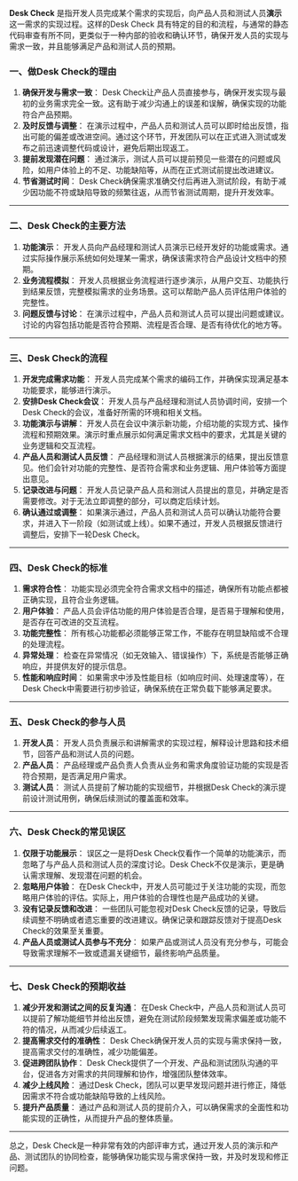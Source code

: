 **Desk Check** 是指开发人员完成某个需求的实现后，向产品人员和测试人员**演示**这一需求的实现过程。这样的Desk Check 具有特定的目的和流程，与通常的静态代码审查有所不同，更类似于一种内部的验收和确认环节，确保开发人员的实现与需求一致，并且能够满足产品和测试人员的预期。

### 一、做Desk Check的理由

1. **确保开发与需求一致**： Desk Check让产品人员直接参与，确保开发实现与最初的业务需求完全一致。这有助于减少沟通上的误差和误解，确保实现的功能符合产品预期。
2. **及时反馈与调整**： 在演示过程中，产品人员和测试人员可以即时给出反馈，指出可能的偏差或改进空间。通过这个环节，开发团队可以在正式进入测试或发布之前迅速调整代码或设计，避免后期出现返工。
3. **提前发现潜在问题**： 通过演示，测试人员可以提前预见一些潜在的问题或风险，如用户体验上的不足、功能缺陷等，从而在正式测试前提出改进建议。
4. **节省测试时间**： Desk Check确保需求准确交付后再进入测试阶段，有助于减少因功能不符或缺陷导致的频繁往返，从而节省测试周期，提升开发效率。

------

### 二、Desk Check的主要方法

1. **功能演示**： 开发人员向产品经理和测试人员演示已经开发好的功能或需求。通过实际操作展示系统如何处理某一需求，确保该需求符合产品设计文档中的预期。
2. **业务流程模拟**： 开发人员根据业务流程进行逐步演示，从用户交互、功能执行到结果反馈，完整模拟需求的业务场景。这可以帮助产品人员评估用户体验的完整性。
3. **问题反馈与讨论**： 在演示过程中，产品人员和测试人员可以提出问题或建议。讨论的内容包括功能是否符合预期、流程是否合理、是否有待优化的地方等。

------

### 三、Desk Check的流程

1. **开发完成需求功能**： 开发人员完成某个需求的编码工作，并确保实现满足基本功能要求，能够进行演示。
2. **安排Desk Check会议**： 开发人员与产品经理和测试人员协调时间，安排一个Desk Check的会议，准备好所需的环境和相关文档。
3. **功能演示与讲解**： 开发人员在会议中演示新功能，介绍功能的实现方式、操作流程和预期效果。演示时重点展示如何满足需求文档中的要求，尤其是关键的业务逻辑和交互流程。
4. **产品人员和测试人员反馈**： 产品经理和测试人员根据演示的结果，提出反馈意见。他们会针对功能的完整性、是否符合需求和业务逻辑、用户体验等方面提出意见。
5. **记录改进与问题**： 开发人员记录产品人员和测试人员提出的意见，并确定是否需要修改。对于无法立即调整的部分，可以商定后续计划。
6. **确认通过或调整**： 如果演示通过，产品人员和测试人员可以确认功能符合要求，并进入下一阶段（如测试或上线）。如果不通过，开发人员根据反馈进行调整后，安排下一轮Desk Check。

------

### 四、Desk Check的标准

1. **需求符合性**： 功能实现必须完全符合需求文档中的描述，确保所有功能点都被正确实现，且符合业务逻辑。
2. **用户体验**： 产品人员会评估功能的用户体验是否合理，是否易于理解和使用，是否存在可改进的交互流程。
3. **功能完整性**： 所有核心功能都必须能够正常工作，不能存在明显缺陷或不合理的处理流程。
4. **异常处理**： 检查在异常情况（如无效输入、错误操作）下，系统是否能够正确响应，并提供友好的提示信息。
5. **性能和响应时间**： 如果需求中涉及性能目标（如响应时间、处理速度等），在Desk Check中需要进行初步验证，确保系统在正常负载下能够满足要求。

------

### 五、Desk Check的参与人员

1. **开发人员**： 开发人员负责展示和讲解需求的实现过程，解释设计思路和技术细节，回答产品和测试人员的问题。
2. **产品人员**： 产品经理或产品负责人负责从业务和需求角度验证功能的实现是否符合预期，是否满足用户需求。
3. **测试人员**： 测试人员提前了解功能的实现细节，并根据Desk Check的演示提前设计测试用例，确保后续测试的覆盖面和效率。

------

### 六、Desk Check的常见误区

1. **仅限于功能展示**： 误区之一是将Desk Check仅看作一个简单的功能演示，而忽略了与产品人员和测试人员的深度讨论。Desk Check不仅是演示，更是确认需求理解、发现潜在问题的机会。
2. **忽略用户体验**： 在Desk Check中，开发人员可能过于关注功能的实现，而忽略用户体验的评估。实际上，用户体验的合理性也是产品成功的关键。
3. **没有记录反馈和改进**： 一些团队可能忽视对Desk Check反馈的记录，导致后续调整不明确或者遗忘重要的改进建议。确保记录和跟踪反馈对于提高Desk Check的效果至关重要。
4. **产品人员或测试人员参与不充分**： 如果产品或测试人员没有充分参与，可能会导致需求理解不一致或遗漏关键细节，最终影响产品质量。

------

### 七、Desk Check的预期收益

1. **减少开发和测试之间的反复沟通**： 在Desk Check中，产品人员和测试人员可以提前了解功能细节并给出反馈，避免在测试阶段频繁发现需求偏差或功能不符的情况，从而减少后续返工。
2. **提高需求交付的准确性**： Desk Check确保开发人员的实现与需求保持一致，提高需求交付的准确性，减少功能偏差。
3. **促进跨团队协作**： Desk Check提供了一个开发、产品和测试团队沟通的平台，促进各方对需求的共同理解和协作，增强团队整体效率。
4. **减少上线风险**： 通过Desk Check，团队可以更早发现问题并进行修正，降低因需求不符合或功能缺陷导致的上线风险。
5. **提升产品质量**： 通过产品和测试人员的提前介入，可以确保需求的全面性和功能实现的正确性，从而提升产品的整体质量。

------

总之，Desk Check是一种非常有效的内部评审方式，通过开发人员的演示和产品、测试团队的协同检查，能够确保功能实现与需求保持一致，并及时发现和修正问题。